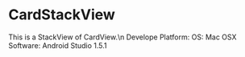 # CardStackView
This is a StackView of CardView.\n
Develope Platform:
OS: Mac OSX
Software: Android Studio 1.5.1
